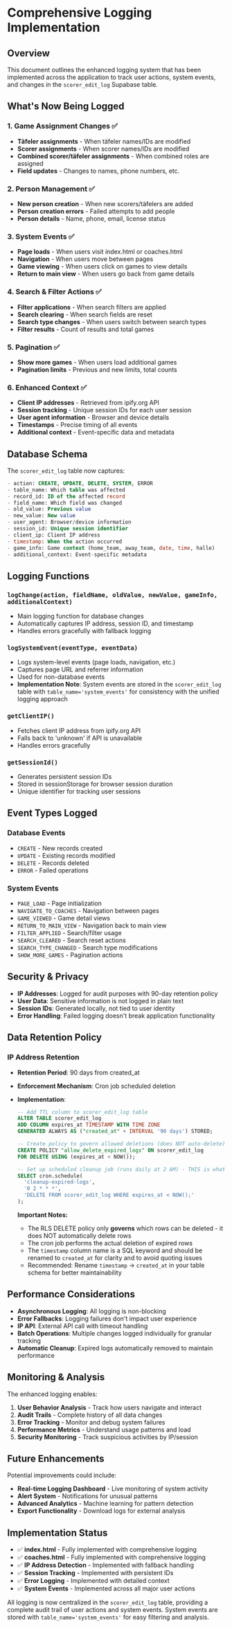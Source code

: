 # Comprehensive Logging Implementation

## Overview
This document outlines the enhanced logging system that has been implemented across the application to track user actions, system events, and changes in the `scorer_edit_log` Supabase table.

## What's Now Being Logged

### 1. **Game Assignment Changes** ✅
- **Täfeler assignments** - When täfeler names/IDs are modified
- **Scorer assignments** - When scorer names/IDs are modified  
- **Combined scorer/täfeler assignments** - When combined roles are assigned
- **Field updates** - Changes to names, phone numbers, etc.

### 2. **Person Management** ✅
- **New person creation** - When new scorers/täfelers are added
- **Person creation errors** - Failed attempts to add people
- **Person details** - Name, phone, email, license status

### 3. **System Events** ✅
- **Page loads** - When users visit index.html or coaches.html
- **Navigation** - When users move between pages
- **Game viewing** - When users click on games to view details
- **Return to main view** - When users go back from game details

### 4. **Search & Filter Actions** ✅
- **Filter applications** - When search filters are applied
- **Search clearing** - When search fields are reset
- **Search type changes** - When users switch between search types
- **Filter results** - Count of results and total games

### 5. **Pagination** ✅
- **Show more games** - When users load additional games
- **Pagination limits** - Previous and new limits, total counts

### 6. **Enhanced Context** ✅
- **Client IP addresses** - Retrieved from ipify.org API
- **Session tracking** - Unique session IDs for each user session
- **User agent information** - Browser and device details
- **Timestamps** - Precise timing of all events
- **Additional context** - Event-specific data and metadata

## Database Schema

The `scorer_edit_log` table now captures:

```sql
- action: CREATE, UPDATE, DELETE, SYSTEM, ERROR
- table_name: Which table was affected
- record_id: ID of the affected record
- field_name: Which field was changed
- old_value: Previous value
- new_value: New value
- user_agent: Browser/device information
- session_id: Unique session identifier
- client_ip: Client IP address
- timestamp: When the action occurred
- game_info: Game context (home_team, away_team, date, time, halle)
- additional_context: Event-specific metadata
```

## Logging Functions

### `logChange(action, fieldName, oldValue, newValue, gameInfo, additionalContext)`
- Main logging function for database changes
- Automatically captures IP address, session ID, and timestamp
- Handles errors gracefully with fallback logging

### `logSystemEvent(eventType, eventData)`
- Logs system-level events (page loads, navigation, etc.)
- Captures page URL and referrer information
- Used for non-database events
- **Implementation Note**: System events are stored in the `scorer_edit_log` table with `table_name='system_events'` for consistency with the unified logging approach

### `getClientIP()`
- Fetches client IP address from ipify.org API
- Falls back to 'unknown' if API is unavailable
- Handles errors gracefully

### `getSessionId()`
- Generates persistent session IDs
- Stored in sessionStorage for browser session duration
- Unique identifier for tracking user sessions

## Event Types Logged

### Database Events
- `CREATE` - New records created
- `UPDATE` - Existing records modified
- `DELETE` - Records deleted
- `ERROR` - Failed operations

### System Events
- `PAGE_LOAD` - Page initialization
- `NAVIGATE_TO_COACHES` - Navigation between pages
- `GAME_VIEWED` - Game detail views
- `RETURN_TO_MAIN_VIEW` - Navigation back to main view
- `FILTER_APPLIED` - Search/filter usage
- `SEARCH_CLEARED` - Search reset actions
- `SEARCH_TYPE_CHANGED` - Search type modifications
- `SHOW_MORE_GAMES` - Pagination actions

## Security & Privacy

- **IP Addresses**: Logged for audit purposes with 90-day retention policy
- **User Data**: Sensitive information is not logged in plain text
- **Session IDs**: Generated locally, not tied to user identity
- **Error Handling**: Failed logging doesn't break application functionality

## Data Retention Policy

### IP Address Retention
- **Retention Period**: 90 days from created_at
- **Enforcement Mechanism**: Cron job scheduled deletion
- **Implementation**: 
  ```sql
  -- Add TTL column to scorer_edit_log table
  ALTER TABLE scorer_edit_log 
  ADD COLUMN expires_at TIMESTAMP WITH TIME ZONE 
  GENERATED ALWAYS AS ("created_at" + INTERVAL '90 days') STORED;
  
  -- Create policy to govern allowed deletions (does NOT auto-delete)
  CREATE POLICY "allow_delete_expired_logs" ON scorer_edit_log
  FOR DELETE USING (expires_at < NOW());
  
  -- Set up scheduled cleanup job (runs daily at 2 AM) - THIS is what actually deletes rows
  SELECT cron.schedule(
    'cleanup-expired-logs',
    '0 2 * * *',
    'DELETE FROM scorer_edit_log WHERE expires_at < NOW();'
  );
  ```
  
  **Important Notes:**
  - The RLS DELETE policy only **governs** which rows can be deleted - it does NOT automatically delete rows
  - The cron job performs the actual deletion of expired rows
  - The `timestamp` column name is a SQL keyword and should be renamed to `created_at` for clarity and to avoid quoting issues
  - Recommended: Rename `timestamp` → `created_at` in your table schema for better maintainability

## Performance Considerations

- **Asynchronous Logging**: All logging is non-blocking
- **Error Fallbacks**: Logging failures don't impact user experience
- **IP API**: External API call with timeout handling
- **Batch Operations**: Multiple changes logged individually for granular tracking
- **Automatic Cleanup**: Expired logs automatically removed to maintain performance

## Monitoring & Analysis

The enhanced logging enables:

1. **User Behavior Analysis** - Track how users navigate and interact
2. **Audit Trails** - Complete history of all data changes
3. **Error Tracking** - Monitor and debug system failures
4. **Performance Metrics** - Understand usage patterns and load
5. **Security Monitoring** - Track suspicious activities by IP/session

## Future Enhancements

Potential improvements could include:

- **Real-time Logging Dashboard** - Live monitoring of system activity
- **Alert System** - Notifications for unusual patterns
- **Advanced Analytics** - Machine learning for pattern detection
- **Export Functionality** - Download logs for external analysis

## Implementation Status

- ✅ **index.html** - Fully implemented with comprehensive logging
- ✅ **coaches.html** - Fully implemented with comprehensive logging
- ✅ **IP Address Detection** - Implemented with fallback handling
- ✅ **Session Tracking** - Implemented with persistent IDs
- ✅ **Error Logging** - Implemented with detailed context
- ✅ **System Events** - Implemented across all major user actions

All logging is now centralized in the `scorer_edit_log` table, providing a complete audit trail of user actions and system events. System events are stored with `table_name='system_events'` for easy filtering and analysis.
